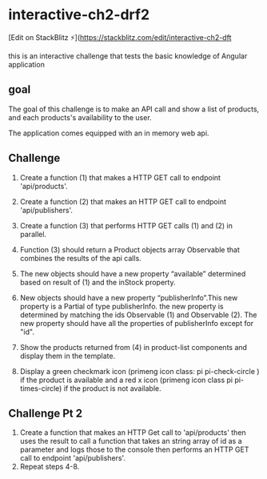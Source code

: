 # interactive-ch2-drf2

[Edit on StackBlitz ⚡️](https://stackblitz.com/edit/interactive-ch2-dft

this is an interactive challenge that tests the basic knowledge of Angular application

## goal

The goal of this challenge is to make an API call and show a list of products, and each products's availability to the user.

The application comes equipped with an in memory web api.

## Challenge

1. Create a function (1) that makes a HTTP GET call to endpoint 'api/products'.
2. Create a function (2) that makes an HTTP GET call to endpoint 'api/publishers'.
3. Create a function (3) that performs HTTP GET calls (1) and (2) in parallel.
4. Function (3) should return a Product objects array Observable that combines the results of the api calls.
5. The new objects should have a new property “available” determined based on result of (1) and the inStock property.
6. New objects should have a new property “publisherInfo”.This new property is a Partial of type publisherInfo. the new property is determined by matching the ids Observable (1) and Observable (2). The new property should have all the properties of publisherInfo except for "id".
7. Show the products returned from (4) in product-list components and display them in the template.

8. Display a green checkmark icon (primeng icon class: pi pi-check-circle ) if the product is available and a red x icon (primeng icon class pi pi-times-circle) if the product is not available.

## Challenge Pt 2

1. Create a function that makes an HTTP Get call to 'api/products' then uses the result to call a function that takes an string array of id as a parameter and logs those to the console then performs an HTTP GET call to endpoint 'api/publishers'.
2. Repeat steps 4-8.
